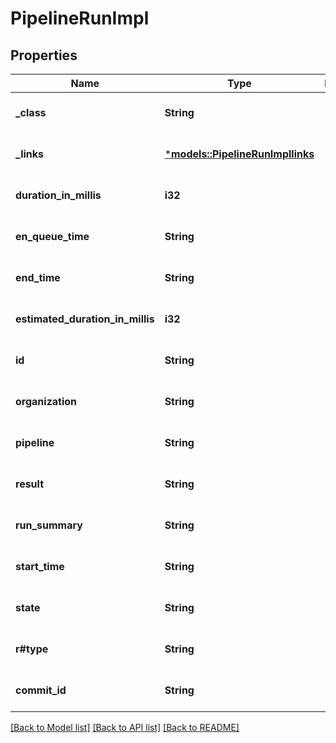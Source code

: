 # PipelineRunImpl

## Properties
Name | Type | Description | Notes
------------ | ------------- | ------------- | -------------
**_class** | **String** |  | [optional] [default to None]
**_links** | [***models::PipelineRunImpllinks**](PipelineRunImpllinks.md) |  | [optional] [default to None]
**duration_in_millis** | **i32** |  | [optional] [default to None]
**en_queue_time** | **String** |  | [optional] [default to None]
**end_time** | **String** |  | [optional] [default to None]
**estimated_duration_in_millis** | **i32** |  | [optional] [default to None]
**id** | **String** |  | [optional] [default to None]
**organization** | **String** |  | [optional] [default to None]
**pipeline** | **String** |  | [optional] [default to None]
**result** | **String** |  | [optional] [default to None]
**run_summary** | **String** |  | [optional] [default to None]
**start_time** | **String** |  | [optional] [default to None]
**state** | **String** |  | [optional] [default to None]
**r#type** | **String** |  | [optional] [default to None]
**commit_id** | **String** |  | [optional] [default to None]

[[Back to Model list]](../README.md#documentation-for-models) [[Back to API list]](../README.md#documentation-for-api-endpoints) [[Back to README]](../README.md)


